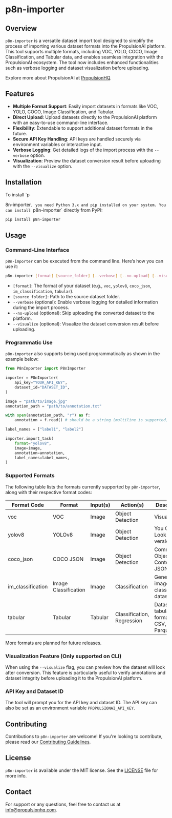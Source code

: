 # p8n-importer

## Overview
`p8n-importer` is a versatile dataset import tool designed to simplify the process of importing various dataset formats into the PropulsionAI platform. This tool supports multiple formats, including VOC, YOLO, COCO, Image Classification, and Tabular data, and enables seamless integration with the PropulsionAI ecosystem. The tool now includes enhanced functionalities such as verbose logging and dataset visualization before uploading.

Explore more about PropulsionAI at [PropulsionHQ](https://propulsionhq.com).

## Features
- **Multiple Format Support**: Easily import datasets in formats like VOC, YOLO, COCO, Image Classification, and Tabular.
- **Direct Upload**: Upload datasets directly to the PropulsionAI platform with an easy-to-use command-line interface.
- **Flexibility**: Extendable to support additional dataset formats in the future.
- **Secure API Key Handling**: API keys are handled securely via environment variables or interactive input.
- **Verbose Logging**: Get detailed logs of the import process with the `--verbose` option.
- **Visualization**: Preview the dataset conversion result before uploading with the `--visualize` option.

## Installation
To install `p

8n-importer`, you need Python 3.x and pip installed on your system. You can install `p8n-importer` directly from PyPI:

```bash
pip install p8n-importer
```

## Usage

### Command-Line Interface
`p8n-importer` can be executed from the command line. Here’s how you can use it:

```bash
p8n-importer [format] [source_folder] [--verbose] [--no-upload] [--visualize]
```

- `[format]`: The format of your dataset (e.g., `voc`, `yolov8`, `coco_json`, `im_classification`, `tabular`).
- `[source_folder]`: Path to the source dataset folder.
- `--verbose` (optional): Enable verbose logging for detailed information during the import process.
- `--no-upload` (optional): Skip uploading the converted dataset to the platform.
- `--visualize` (optional): Visualize the dataset conversion result before uploading.

### Programmatic Use
`p8n-importer` also supports being used programmatically as shown in the example below:

```python
from P8nImporter import P8nImporter

importer = P8nImporter(
    api_key="YOUR_API_KEY",
    dataset_id="DATASET_ID",
)

image = "path/to/image.jpg"
annotation_path = "path/to/annotation.txt"

with open(annotation_path, "r") as f:
    annotation = f.read() # should be a string (multiline is supported)

label_names = ["label1", "label2"]

importer.import_task(
    format="yolov8",
    image=image,
    annotation=annotation,
    label_names=label_names,
)
```

### Supported Formats
The following table lists the formats currently supported by `p8n-importer`, along with their respective format codes:

| Format Code       | Format               | Input(s) | Action(s)                  | Description                                          |
|-------------------|----------------------|----------|----------------------------|------------------------------------------------------|
| voc               | VOC                  | Image    | Object Detection           | Visual                         |
| yolov8            | YOLOv8               | Image    | Object Detection           | You Only Look Once, version 8                        |
| coco_json         | COCO JSON            | Image    | Object Detection           | Common Objects in Context, JSON format               |
| im_classification | Image Classification | Image    | Classification             | Generic image classification datasets                |
| tabular           | Tabular              | Tabular  | Classification, Regression | Datasets in tabular formats like CSV, Excel, Parquet |

More formats are planned for future releases.

### Visualization Feature (Only supported on CLI)
When using the `--visualize` flag, you can preview how the dataset will look after conversion. This feature is particularly useful to verify annotations and dataset integrity before uploading it to the PropulsionAI platform.

### API Key and Dataset ID
The tool will prompt you for the API key and dataset ID. The API key can also be set as an environment variable `PROPULSIONAI_API_KEY`.

## Contributing
Contributions to `p8n-importer` are welcome! If you're looking to contribute, please read our [Contributing Guidelines](LINK_TO_CONTRIBUTING_GUIDELINES).

## License
`p8n-importer` is available under the MIT license. See the [LICENSE](LINK_TO_LICENSE) file for more info.

## Contact
For support or any questions, feel free to contact us at [info@propulsionhq.com](mailto:info@propulsionhq.com).
